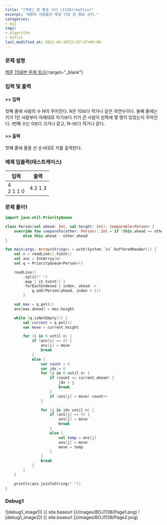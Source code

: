 ```yaml
---
title: "[백준] 한 줄로 서기 (1138)(kotlin)"
excerpt: "N명의 사람들은 매일 아침 한 줄로 선다."
categories:
- boj
tags:
- algorithm
- kotlin
last_modified_at: 2021-04-20T12:57:37+09:00
---
```



### 문제 설명
[백준 1138번 문제 링크](https://www.acmicpc.net/problem/1138#description){:target="_blank"}




### 입력 및 출력
#### >> 입력
첫째 줄에 사람의 수 N이 주어진다. N은 10보다 작거나 같은 자연수이다. 둘째 줄에는 키가 1인 사람부터 차례대로 자기보다 키가 큰 사람이 왼쪽에 몇 명이 있었는지 주어진다. i번째 수는 0보다 크거나 같고, N\-i보다 작거나 같다.



#### >> 출력
첫째 줄에 줄을 선 순서대로 키를 출력한다.





### 예제 입출력(테스트케이스)


|입력|출력|
|-----|------|
|4<br>2 1 1 0|4 2 1 3|




### 문제 풀이1
```kotlin
import java.util.PriorityQueue

class Person(val ahead: Int, val height: Int): Comparable<Person> {
    override fun compareTo(other: Person): Int = if (this.ahead == other.ahead) other.height - this.height
        else this.ahead - other.ahead
}

fun main(args: Array<String>) = with(System.`in`.bufferedReader()) {
    val n = readLine().toInt()
    val ans = IntArray(n)
    val q = PriorityQueue<Person>()

    readLine()
        .split(" ")
        .map { it.toInt() }
        .forEachIndexed { index, ahead ->
            q.add(Person(ahead, index + 1))
        }

    val max = q.poll()
    ans[max.ahead] = max.height

    while (q.isNotEmpty()) {
        val current = q.poll()
        var move = current.height

        for (i in 0 until n) {
            if (ans[i] == 0) {
                ans[i] = move
                break
            }
            else {
                var count = 0
                var jdx = 0
                for (j in 0 until n) {
                    if (count == current.ahead) {
                        jdx = j
                        break
                    }
                    if (ans[j] > move) count++
                }

                for (j in jdx until n) {
                    if (ans[j] == 0) {
                        ans[j] = move
                        break
                    }
                    else {
                        val temp = ans[j]
                        ans[j] = move
                        move = temp
                    }
                }
                break
            }
        }
    }

    println(ans.joinToString(" "))
}
```





### Debug1

![debug1_image1]( {{ site.baseurl }}/images/BOJ1138/Page1.png)
![debug1_image2]( {{ site.baseurl }}/images/BOJ1138/Page2.png)